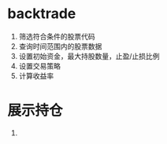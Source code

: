 # backtrade

1. 筛选符合条件的股票代码
2. 查询时间范围内的股票数据
3. 设置初始资金，最大持股数量，止盈/止损比例
4. 设置交易策略
5. 计算收益率


# 展示持仓

1. 
